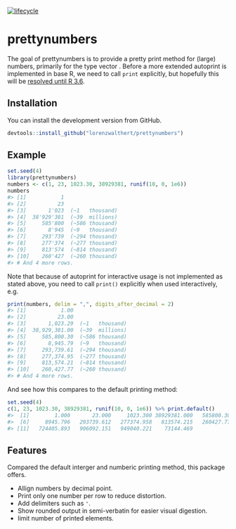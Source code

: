 
[![lifecycle](https://img.shields.io/badge/lifecycle-experimental-orange.svg)](https://www.tidyverse.org/lifecycle/#experimental)

<!-- README.md is generated from README.Rmd. Please edit that file -->

# prettynumbers

The goal of prettynumbers is to provide a pretty print method for
(large) numbers, primarily for the type vector . Before a more extended
autoprint is implemented in base R, we need to call `print` explicitly,
but hopefully this will be [resolved until R
3.6](https://twitter.com/_lionelhenry/status/1014078544086003712).

## Installation

You can install the development version from GitHub.

``` r
devtools::install_github("lorenzwalthert/prettynumbers") 
```

## Example

``` r
set.seed(4)
library(prettynumbers)
numbers <- c(1, 23, 1023.30, 38929381, runif(10, 0, 1e6))
numbers
#> [1]           1
#> [2]          23
#> [3]       1'023  (~1   thousand)
#> [4]  38'929'381  (~39  millions)
#> [5]     585'800  (~586 thousand)
#> [6]       8'945  (~9   thousand)
#> [7]     293'739  (~294 thousand)
#> [8]     277'374  (~277 thousand)
#> [9]     813'574  (~814 thousand)
#> [10]    260'427  (~260 thousand)
#> # And 4 more rows.
```

Note that because of autoprint for interactive usage is not implemented
as stated above, you need to call `print()` explicitly when used
interactively, e.g.

``` r
print(numbers, delim = ",", digits_after_decimal = 2)
#> [1]           1.00
#> [2]          23.00
#> [3]       1,023.29  (~1   thousand)
#> [4]  38,929,381.00  (~39  millions)
#> [5]     585,800.30  (~586 thousand)
#> [6]       8,945.79  (~9   thousand)
#> [7]     293,739.61  (~294 thousand)
#> [8]     277,374.95  (~277 thousand)
#> [9]     813,574.21  (~814 thousand)
#> [10]    260,427.77  (~260 thousand)
#> # And 4 more rows.
```

And see how this compares to the default printing method:

``` r
set.seed(4)
c(1, 23, 1023.30, 38929381, runif(10, 0, 1e6)) %>% print.default()
#>  [1]        1.000       23.000     1023.300 38929381.000   585800.305
#>  [6]     8945.796   293739.612   277374.958   813574.215   260427.771
#> [11]   724405.893   906092.151   949040.221    73144.469
```

## Features

Compared the default interger and numberic printing method, this package
offers.

  - Allign numbers by decimal point.
  - Print only one number per row to reduce distortion.
  - Add delimiters such as `'`.
  - Show rounded output in semi-verbatin for easier visual digestion.
  - limit number of printed elements.
